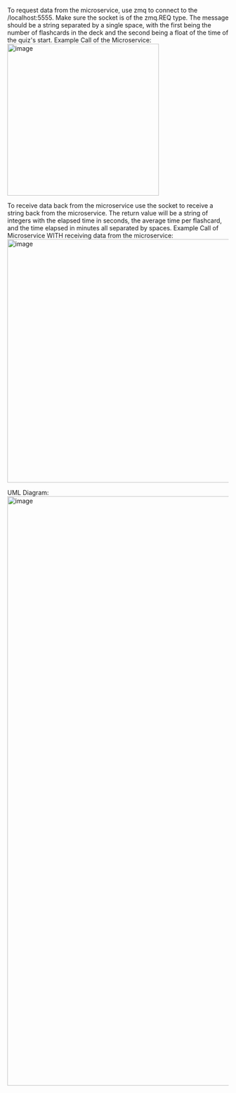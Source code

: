 To request data from the microservice, use zmq to connect to the /localhost:5555. Make sure the socket is of the zmq.REQ type. The message should be a string separated by a single space, with the first being the number of flashcards in the deck and the second being a float of the time of the quiz's start.
Example Call of the Microservice:
<img width="345" alt="image" src="https://github.com/user-attachments/assets/4143512f-5bf6-4c43-a017-3718152465ca" />

To receive data back from the microservice use the socket to receive a string back from the microservice. The return value will be a string of integers with the elapsed time in seconds, the average time per flashcard, and the time elapsed in minutes all separated by spaces.
Example Call of Microservice WITH receiving data from the microservice:
<img width="553" alt="image" src="https://github.com/user-attachments/assets/0f28b928-5af5-4349-968a-51c9eb6b12cf" />

UML Diagram:
<img width="1339" alt="image" src="https://github.com/user-attachments/assets/6c1b35e5-f945-4353-9a7d-0684e2e150ba" />


